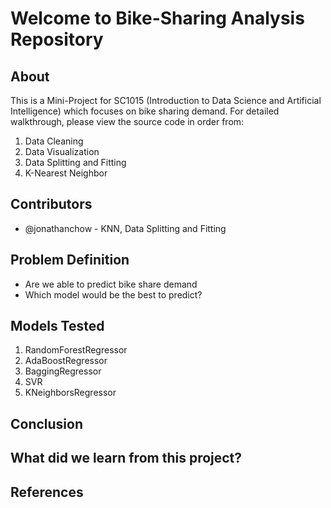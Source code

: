 # Welcome to Bike-Sharing Analysis Repository

## About 

This is a Mini-Project for SC1015 (Introduction to Data Science and Artificial Intelligence) which focuses on bike sharing demand. For detailed walkthrough, please view the source code in order from:

  1. Data Cleaning
  2. Data Visualization
  3. Data Splitting and Fitting
  4. K-Nearest Neighbor

## Contributors

  * @jonathanchow - KNN, Data Splitting and Fitting

## Problem Definition

  * Are we able to predict bike share demand
  * Which model would be the best to predict?

## Models Tested

  1. RandomForestRegressor
  2. AdaBoostRegressor
  3. BaggingRegressor
  4. SVR 
  5. KNeighborsRegressor

## Conclusion

## What did we learn from this project?


## References
